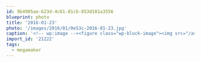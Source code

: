 ```yaml
---
id: 9b4905ae-623d-4c61-81cb-853d101a3556
blueprint: photo
title: '2016-01-23'
photo: '/images/2016/01/0e53c-2016-01-23.jpg'
caption: '<!-- wp:image --><figure class="wp-block-image"><img src="/assets/images/2016/01/0e53c-2016-01-23.jpg" /></figure><!-- /wp:image --><!-- wp:paragraph --><p>Connecting BC Tech communities via delivery of #megamaker burritos</p><!-- /wp:paragraph -->'
import_id: '21222'
tags:
  - megamaker
---
```

